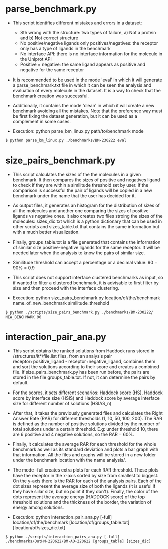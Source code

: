 # parse_benchmark.py

- This script identifies different mistakes and errors in a dataset:

  - Sth wrong with the structure: two types of failure, a) Not a protein and b) Not correct structure
  - No positive/negative ligands only positives/negatives: the receptor only has a type of ligands in the benchmark
  - No interface API: there is no interface information for the molecule in the Uniprot API
  - Positive = negative: the same ligand appears as positive and negative for the same receptor

- It is recommended to be used in the mode 'eval' in which it will generate a parse_benchmark.txt file in which
  it can be seen the analysis and evaluation of every molecule in the dataset. It is a way to check that the
  benchmark creation was successful.

- Additionally, it contains the mode 'clean' in which it will create a new benchmark avoiding all the mistakes.
  Note that the preference way must be first fixing the dataset generation, but it can be used as a complement
  in some cases.

- Execution: python parse_bm_linux.py path/to/benchmark mode

```
$ python parse_bm_linux.py ./benchmarks/BM-230222 eval
```

# size_pairs_benchmark.py

- This script calculates the sizes of the the molecules in a given benchmark. It then compares the sizes of positive
  and negatives ligand to check if they are within a similitude threshold set by user. If the comparison is successful
  the pair of ligands will be copied in a new benchmark under the name that the user has decided for it.

- As output files, it generates an histogram for the distribution of sizes of all the molecules and another one
  comparing the sizes of positive ligands vs negative ones. It also creates two files stroing the sizes of the molecules:
  sizes_dic.txt which is a python dictionary that can be used in other scripts and sizes_table.txt that contains the
  same information but with a much better visualization.

- Finally, groups_table.txt is a file generated that contains the information of similar size positive-negative ligands for
  the same receptor. It will be needed later when the analysis to know the pairs of similar size.

- Similitude threshold can accept a percentage or a decimal value: 90 = 90% = 0.9

- This script does not support interface clustered benchmarks as input, so if wanted to filter a clustered benchmark, it is
  advisable to first filter by size and then proceed with the interface clustering.

- Execution: python size_pairs_benchmark.py location/of/the/benchmark name_of_new_benchmark similitude_threshold

```
$ python ./scripts/size_pairs_benchmark.py ./benchmarks/BM-230222/ NEW_BENCHMARK 90
```

# interaction_pair_ana.py

- This script obtains the ranked solutions from Haddock runs stored in /structures/it\*/file.list files,
  from an analysis pair receptor+positive_ligand - receptor+negative_ligand, combines them and sort the solutions
  according to their score and creates a combined file. If size_pairs_benchmark.py has been run
  before, the pairs are stored in the file groups_table.txt. If not, it can determine the pairs by default.

- For the scores, it sets different scenarios: Haddock score (HS), Haddock score by interface size (HSIS)
  and Haddock score by average interface size for different number of solutions (HSIAS_n)

- After that, it takes the previously generated files and calculates the Right Answer Rate (RAR) for different
  thresholds (1, 10, 50, 100, 200). The RAR is defined as the number of positive solutions divided by the number
  of total solutions under a certain threshold. E.g: under threshold 10, there are 6 positive and 4 negative
  solutions, so the RAR = 60%.

- Finally, it calculates the average RAR for each threshold for the whole benchmark as well as its standard
  deviation and plots a bar graph with that information. All the files and graphs will be stored in a new
  folder under the benchmark location with the name analysis/.

- The mode -full creates extra plots for each RAR threshold. These plots have the receptor in the x-axis sorted
  by size from smallest to biggest. On the y-axis there is the RAR for each of the analysis pairs. Each of the
  dot sizes represent the average size of both the ligands (it is useful if they have siilar size, but no point
  if they don't). Finally, the color of the dots represent the average energy (HADDOCK score) of the top threshold
  solutions and the thickness of the border, the variation of energy among solutions.

- Execution: python interaction_pair_ana.py [-full] location/of/the/benchmark [location/of/groups_table.txt] [location/of/sizes_dic.txt]

```
$ python ./scripts/interaction_pairs_ana.py [-full] ./benchmarks/OutHM-220622/BM-AO-220622 [groups_table] [sizes_dic]
```
